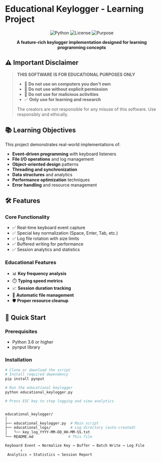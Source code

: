 # Educational Keylogger - Learning Project

<div align="center">

![Python](https://img.shields.io/badge/Python-3.6+-blue.svg)
![License](https://img.shields.io/badge/License-MIT-green.svg)
![Purpose](https://img.shields.io/badge/Purpose-Educational-orange.svg)

**A feature-rich keylogger implementation designed for learning programming concepts**

</div>

## ⚠️ Important Disclaimer

> **THIS SOFTWARE IS FOR EDUCATIONAL PURPOSES ONLY**
> 
> - 🚫 **Do not use on computers you don't own**
> - 🚫 **Do not use without explicit permission**
> - 🚫 **Do not use for malicious activities**
> - ✅ **Only use for learning and research**
> 
> The creators are not responsible for any misuse of this software. Use responsibly and ethically.

## 📚 Learning Objectives

This project demonstrates real-world implementations of:

- **Event-driven programming** with keyboard listeners
- **File I/O operations** and log management
- **Object-oriented design** patterns
- **Threading and synchronization**
- **Data structures** and analytics
- **Performance optimization** techniques
- **Error handling** and resource management

## 🛠️ Features

### Core Functionality
- ✅ Real-time keyboard event capture
- ✅ Special key normalization (Space, Enter, Tab, etc.)
- ✅ Log file rotation with size limits
- ✅ Buffered writing for performance
- ✅ Session analytics and statistics

### Educational Features
- 📊 **Key frequency analysis**
- ⏱️ **Typing speed metrics**
- 📈 **Session duration tracking**
- 🔄 **Automatic file management**
- 🛡️ **Proper resource cleanup**

## 🚀 Quick Start

### Prerequisites
- Python 3.6 or higher
- pynput library

### Installation
```bash
# Clone or download the script
# Install required dependency
pip install pynput

# Run the educational keylogger
python educational_keylogger.py

# Press ESC key to stop logging and view analytics


educational_keylogger/
│
├── educational_keylogger.py  # Main script
├── educational_logs/         # Log directory (auto-created)
│   └── key_log_YYYY-MM-DD_HH-MM-SS.txt
└── README.md                # This file

Keyboard Event → Normalize Key → Buffer → Batch Write → Log File
       ↓
 Analytics → Statistics → Session Report
